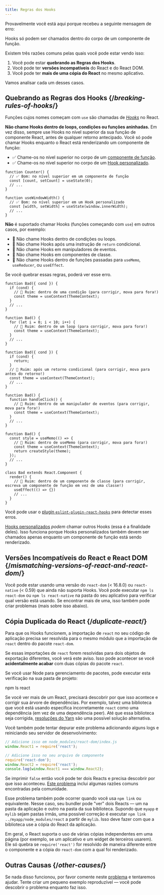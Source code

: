 ```yaml
---
title: Regras dos Hooks
---
```


Provavelmente você está aqui porque recebeu a seguinte mensagem de erro:

<ConsoleBlock level="error">

Hooks só podem ser chamados dentro do corpo de um componente de função.

</ConsoleBlock>

Existem três razões comuns pelas quais você pode estar vendo isso:

1. Você pode estar **quebrando as Regras dos Hooks**.
2. Você pode ter **versões incompatíveis** do React e do React DOM.
3. Você pode ter **mais de uma cópia do React** no mesmo aplicativo.

Vamos analisar cada um desses casos.

## Quebrando as Regras dos Hooks {/*breaking-rules-of-hooks*/}

Funções cujos nomes começam com `use` são chamadas de [*Hooks*](/reference/react) no React.

**Não chame Hooks dentro de loops, condições ou funções aninhadas.** Em vez disso, sempre use Hooks no nível superior da sua função de componente React, antes de qualquer retorno antecipado. Você só pode chamar Hooks enquanto o React está renderizando um componente de função:

* ✅ Chame-os no nível superior no corpo de um [componente de função](/learn/your-first-component).
* ✅ Chame-os no nível superior no corpo de um [Hook personalizado](/learn/reusing-logic-with-custom-hooks).

```js{2-3,8-9}
function Counter() {
  // ✅ Bom: no nível superior em um componente de função
  const [count, setCount] = useState(0);
  // ...
}

function useWindowWidth() {
  // ✅ Bom: no nível superior em um Hook personalizado
  const [width, setWidth] = useState(window.innerWidth);
  // ...
}
```

**Não** é suportado chamar Hooks (funções começando com `use`) em outros casos, por exemplo:

* 🔴 Não chame Hooks dentro de condições ou loops.
* 🔴 Não chame Hooks após uma instrução de `return` condicional.
* 🔴 Não chame Hooks em manipuladores de eventos.
* 🔴 Não chame Hooks em componentes de classe.
* 🔴 Não chame Hooks dentro de funções passadas para `useMemo`, `useReducer`, ou `useEffect`.

Se você quebrar essas regras, poderá ver esse erro.

```js{3-4,11-12,20-21}
function Bad({ cond }) {
  if (cond) {
    // 🔴 Ruim: dentro de uma condição (para corrigir, mova para fora!)
    const theme = useContext(ThemeContext);
  }
  // ...
}

function Bad() {
  for (let i = 0; i < 10; i++) {
    // 🔴 Ruim: dentro de um loop (para corrigir, mova para fora!)
    const theme = useContext(ThemeContext);
  }
  // ...
}

function Bad({ cond }) {
  if (cond) {
    return;
  }
  // 🔴 Ruim: após um retorno condicional (para corrigir, mova para antes do retorno!)
  const theme = useContext(ThemeContext);
  // ...
}

function Bad() {
  function handleClick() {
    // 🔴 Ruim: dentro de um manipulador de eventos (para corrigir, mova para fora!)
    const theme = useContext(ThemeContext);
  }
  // ...
}

function Bad() {
  const style = useMemo(() => {
    // 🔴 Ruim: dentro de useMemo (para corrigir, mova para fora!)
    const theme = useContext(ThemeContext);
    return createStyle(theme);
  });
  // ...
}

class Bad extends React.Component {
  render() {
    // 🔴 Ruim: dentro de um componente de classe (para corrigir, escreva um componente de função em vez de uma classe!)
    useEffect(() => {})
    // ...
  }
}
```

Você pode usar o [plugin `eslint-plugin-react-hooks`](https://www.npmjs.com/package/eslint-plugin-react-hooks) para detectar esses erros.

<Note>

[Hooks personalizados](/learn/reusing-logic-with-custom-hooks) *podem* chamar outros Hooks (essa é a finalidade deles). Isso funciona porque Hooks personalizados também devem ser chamados apenas enquanto um componente de função está sendo renderizado.

</Note>

## Versões Incompatíveis do React e React DOM {/*mismatching-versions-of-react-and-react-dom*/}

Você pode estar usando uma versão do `react-dom` (< 16.8.0) ou `react-native` (< 0.59) que ainda não suporta Hooks. Você pode executar `npm ls react-dom` ou `npm ls react-native` na pasta do seu aplicativo para verificar qual versão está usando. Se encontrar mais de uma, isso também pode criar problemas (mais sobre isso abaixo).

## Cópia Duplicada do React {/*duplicate-react*/}

Para que os Hooks funcionem, a importação de `react` no seu código de aplicação precisa ser resolvida para o mesmo módulo que a importação de `react` dentro do pacote `react-dom`.

Se essas importações de `react` forem resolvidas para dois objetos de exportação diferentes, você verá este aviso. Isso pode acontecer se você **acidentalmente acabar** com duas cópias do pacote `react`.

Se você usar Node para gerenciamento de pacotes, pode executar esta verificação na sua pasta de projeto:

<TerminalBlock>

npm ls react

</TerminalBlock>

Se você ver mais de um React, precisará descobrir por que isso acontece e corrigir sua árvore de dependências. Por exemplo, talvez uma biblioteca que você está usando especifica incorretamente  `react`  como uma dependência (em vez de uma dependência peer). Até que essa biblioteca seja corrigida, [resoluções do Yarn](https://yarnpkg.com/lang/en/docs/selective-version-resolutions/) são uma possível solução alternativa.

Você também pode tentar depurar este problema adicionando alguns logs e reiniciando seu servidor de desenvolvimento:

```js
// Adicione isso em node_modules/react-dom/index.js
window.React1 = require('react');

// Adicione isso no seu arquivo de componente
require('react-dom');
window.React2 = require('react');
console.log(window.React1 === window.React2);
```

Se imprimir `false` então você pode ter dois Reacts e precisa descobrir por que isso aconteceu. [Este problema](https://github.com/facebook/react/issues/13991) inclui algumas razões comuns encontradas pela comunidade.

Esse problema também pode ocorrer quando você usa `npm link` ou equivalente. Nesse caso, seu bundler pode "ver" dois Reacts — um na pasta da aplicação e outro na pasta da sua biblioteca. Supondo que `myapp` e `mylib` sejam pastas irmãs, uma possível correção é executar `npm link ../myapp/node_modules/react` a partir de `mylib`. Isso deve fazer com que a biblioteca use a cópia do React da aplicação.

<Note>

Em geral, o React suporta o uso de várias cópias independentes em uma página (por exemplo, se um aplicativo e um widget de terceiros usarem). Ele só quebra se `require('react')` for resolvido de maneira diferente entre o componente e a cópia do `react-dom` com a qual foi renderizado.

</Note>

## Outras Causas {/*other-causes*/}

Se nada disso funcionou, por favor comente neste [problema](https://github.com/facebook/react/issues/13991) e tentaremos ajudar. Tente criar um pequeno exemplo reproduzível — você pode descobrir o problema enquanto faz isso.
